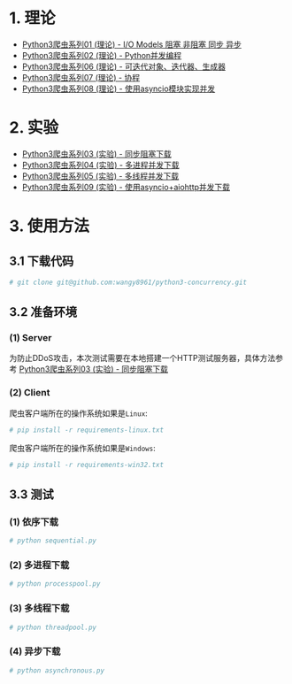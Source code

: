 # 1. 理论

- [Python3爬虫系列01 (理论) - I/O Models 阻塞 非阻塞 同步 异步](http://www.madmalls.com/blog/post/io-models/)
- [Python3爬虫系列02 (理论) - Python并发编程](http://www.madmalls.com/blog/post/concurrent-programming-for-python/)
- [Python3爬虫系列06 (理论) - 可迭代对象、迭代器、生成器](http://www.madmalls.com/blog/post/iterable-iterator-and-generator-in-python/)
- [Python3爬虫系列07 (理论) - 协程](http://www.madmalls.com/blog/post/coroutine-in-python/)
- [Python3爬虫系列08 (理论) - 使用asyncio模块实现并发](http://www.madmalls.com/blog/post/asyncio-howto-in-python3/)


# 2. 实验

- [Python3爬虫系列03 (实验) - 同步阻塞下载](http://www.madmalls.com/blog/post/sequential-download-for-python/)
- [Python3爬虫系列04 (实验) - 多进程并发下载](http://www.madmalls.com/blog/post/multi-process-for-python3/)
- [Python3爬虫系列05 (实验) - 多线程并发下载](http://www.madmalls.com/blog/post/multi-thread-for-python/)
- [Python3爬虫系列09 (实验) - 使用asyncio+aiohttp并发下载](http://www.madmalls.com/blog/post/aiohttp-howto-in-python3/)


# 3. 使用方法

## 3.1 下载代码

```bash
# git clone git@github.com:wangy8961/python3-concurrency.git
```

## 3.2 准备环境

### (1) Server

为防止DDoS攻击，本次测试需要在本地搭建一个HTTP测试服务器，具体方法参考 [Python3爬虫系列03 (实验) - 同步阻塞下载](http://www.madmalls.com/blog/post/sequential-download-for-python/)

### (2) Client

爬虫客户端所在的操作系统如果是`Linux`:

```bash
# pip install -r requirements-linux.txt
```

爬虫客户端所在的操作系统如果是`Windows`:

```bash
# pip install -r requirements-win32.txt
```

## 3.3 测试

### (1) 依序下载

```python
# python sequential.py
```

### (2) 多进程下载

```python
# python processpool.py
```

### (3) 多线程下载

```python
# python threadpool.py
```

### (4) 异步下载

```python
# python asynchronous.py
```